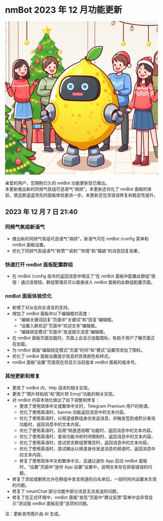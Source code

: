# nmBot 2023 年 12 月功能更新

![更新宣传图](../img/update-pictures/nmbot-2312-christmas.jpg)

亲爱的用户，您期盼已久的 nmBot 功能更新现已推出。  
本更新推出新的同频气氛组可选语气“病娇”。本更新还优化了 nmBot 面板的体验，使这款遥遥领先的面板体验更进一步。本更新还包含错误修复和稳定性提升。

## 2023 年 12 月 7 日 21:40
### 同频气氛组新语气
- 推出新的同频气氛组可选语气“病娇”。新语气可在 nmBot /config 菜单和 nmBot 面板设置。
- 优化了同频气氛组语气“称赞”“讽刺”“热情”和“猫娘”的消息回复效果。

### 快速打开 nmBot 面板配置群组
- 在 nmBot /config 指令的返回消息中增设了“在 nmBot 面板中配置此群组”按钮：通过该按钮，群组管理员可以直接进入 nmBot 面板的此群组配置页面。

### nmBot 面板体验优化
- 新增了对从右向左语言的支持。
- 增加了 nmBot 面板中以下编辑框的高度：
    - “编辑关键词回复”页面中“关键词”和“回复”编辑框。
    - “设置入群欢迎”页面中“欢迎文本”编辑框。
    - “编辑锁定模式”页面中“发送提示消息”编辑框。
- 在 nmBot 面板页面加载时，页面上会显示加载图标，有助于用户了解页面正在加载。
- 为 nmBot 面板“编辑锁定模式”页面“时间”和“模式”设置项添加了图标。
- 优化了 nmBot 面板设置提示信息的背景颜色和样式。
- nmBot 面板“设置”页面现在将显示当前版本 nmBot 面板的版本号。

### 其他更新和修复
- 更改了 nmBot 内，http 请求的相关实现。
- 更改了“图片转贴纸”和“图片转 Emoji”功能的相关实现。
- 对 nmBot 内容本地化做出了如下调整和修复：
    - 更改了使用简体中文或繁体中文时，Telegram Premium 用户的称谓。
    - 优化了使用英语时，banme 功能返回消息中的文本内容。
    - 优化了使用英语时，以频道或群组身份发送消息，并触发签到或积分查询功能时，返回消息中的文本内容。
    - 优化了使用英语时，启用“频道透视眼”功能时，返回消息中的文本内容。
    - 优化了使用英语时，查询功能冷却时间限制时，返回消息中的文本内容。
    - 优化了使用英语时，尝试禁言群组管理员时，返回消息中的文本内容。
    - 优化了使用英语时，尝试踢出以频道身份发送消息的频道时，返回消息中的文本内容。
    - 修复了使用简体中文和繁体中文，且通过迷你 App 启动 nmBot 面板时，“设置”页面中“迷你 App 设置”设置中，说明文本存在排版错误的问题。
- 修复了添加或删除允许在群组中发言频道的白名单后，一段时间内设置未生效的问题。
- 修复了 nmartChat 部分功能中部分消息无法发送的问题。
- 修复了在正式环境中，nmBot 面板“发现”页面中“建议反馈”菜单中会异常显示“测试版 nmBot 面板反馈”选项的问题。

注：更新宣传图片由 AI 生成。
